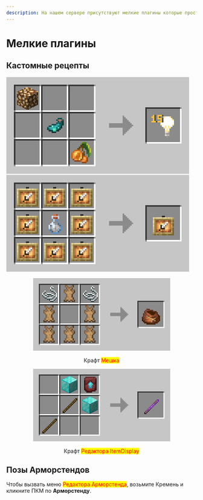 ```yaml
---
description: На нашем сервере присутствуют мелкие плагины которые просто помогают игрокам
---
```


# Мелкие плагины

## Кастомные рецепты

![Крафт Света](<../.gitbook/assets/crafting-grid (2).png>) ![Крафт Невидимой рамки](<../.gitbook/assets/crafting-grid (3) (1).png>)

<div align="center">

<figure><img src="../.gitbook/assets/crafting-grid (5).png" alt="" width="363"><figcaption><p>Крафт <mark style="color:red;">Мешка</mark></p></figcaption></figure>

 

<figure><img src="../.gitbook/assets/itemdisplayeditor_recipe.png" alt="" width="363"><figcaption><p>Крафт <mark style="color:red;">Редактора ItemDisplay</mark></p></figcaption></figure>

</div>

## Позы Арморстендов

Чтобы вызвать меню <mark style="color:red;">Редактора Арморстенда</mark>, возьмите Кремень и кликните ПКМ по **Арморстенду**.
